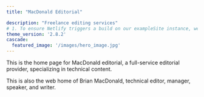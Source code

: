 ```yaml
---
title: "MacDonald Editorial"

description: "Freelance editing services"
# 1. To ensure Netlify triggers a build on our exampleSite instance, we need to change a file in the exampleSite directory.
theme_version: '2.8.2'
cascade:
  featured_image: '/images/hero_image.jpg'
---
```

This is the home page for MacDonald editorial, a full-service editorial provider, specializing in technical content. 

This is also the web home of Brian MacDonald, technical editor, manager, speaker, and writer. 
